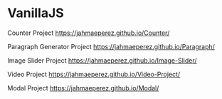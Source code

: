 # VanillaJS

Counter Project
https://jahmaeperez.github.io/Counter/

Paragraph Generator Project
https://jahmaeperez.github.io/Paragraph/

Image Slider Project
https://jahmaeperez.github.io/Image-Slider/

Video Project
https://jahmaeperez.github.io/Video-Project/

Modal Project
https://jahmaeperez.github.io/Modal/
